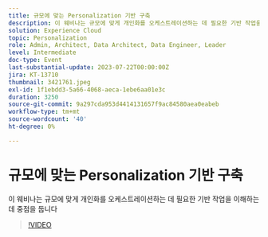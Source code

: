 ```yaml
---
title: 규모에 맞는 Personalization 기반 구축
description: 이 웨비나는 규모에 맞게 개인화를 오케스트레이션하는 데 필요한 기반 작업을 이해하는 데 중점을 둡니다
solution: Experience Cloud
topic: Personalization
role: Admin, Architect, Data Architect, Data Engineer, Leader
level: Intermediate
doc-type: Event
last-substantial-update: 2023-07-22T00:00:00Z
jira: KT-13710
thumbnail: 3421761.jpeg
exl-id: 1f1ebdd3-5a66-4068-aeca-1ebe6aa01e3c
duration: 3250
source-git-commit: 9a297cda953d4414131657f9ac84580aea0eabeb
workflow-type: tm+mt
source-wordcount: '40'
ht-degree: 0%

---
```


# 규모에 맞는 Personalization 기반 구축

이 웨비나는 규모에 맞게 개인화를 오케스트레이션하는 데 필요한 기반 작업을 이해하는 데 중점을 둡니다

>[!VIDEO](https://video.tv.adobe.com/v/3421761/?learn=on)
